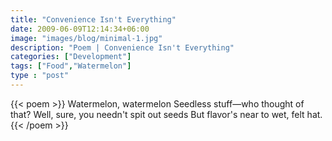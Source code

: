 ```yaml
---
title: "Convenience Isn't Everything"
date: 2009-06-09T12:14:34+06:00
image: "images/blog/minimal-1.jpg"
description: "Poem | Convenience Isn't Everything"
categories: ["Development"]
tags: ["Food","Watermelon"]
type : "post"
---
```

{{< poem >}}
Watermelon, watermelon
Seedless stuff—who thought of that?
Well, sure, you needn't spit out seeds
But flavor's near to wet, felt hat.
{{< /poem >}}
